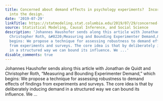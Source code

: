 ```yaml
---
title: Concerned about demand effects in psychology experiments?  Incorporate them
  into the design.
date: '2019-07-29'
linkTitle: https://statmodeling.stat.columbia.edu/2019/07/29/concerned-about-demand-effects-in-psychology-experiments-incorporate-them-into-the-design/
source: Statistical Modeling, Causal Inference, and Social Science
description: 'Johannes Haushofer sends along this article with Jonathan de Quidt and
  Christopher Roth, &#8220;Measuring and Bounding Experimenter Demand,&#8221; which
  begins: We propose a technique for assessing robustness to demand effects of findings
  from experiments and surveys. The core idea is that by deliberately inducing demand
  in a structured way we can bound its influence. We ...'
disable_comments: true
---
```

Johannes Haushofer sends along this article with Jonathan de Quidt and Christopher Roth, &#8220;Measuring and Bounding Experimenter Demand,&#8221; which begins: We propose a technique for assessing robustness to demand effects of findings from experiments and surveys. The core idea is that by deliberately inducing demand in a structured way we can bound its influence. We ...
